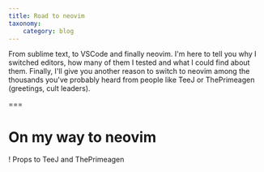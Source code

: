 ```yaml
---
title: Road to neovim
taxonomy:
    category: blog
---
```

From sublime text, to VSCode and finally neovim. I'm here to tell you why I
switched editors, how many of them I tested and what I could find about them.
Finally, I'll give you another reason to switch to neovim among the thousands
you've probably heard from people like TeeJ or ThePrimeagen (greetings, cult
leaders).

===

# On my way to neovim

! Props to TeeJ and ThePrimeagen
